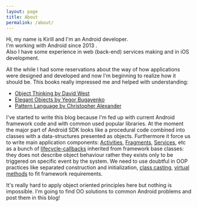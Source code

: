 ```yaml
---
layout: page
title: About
permalink: /about/
---
```


Hi, my name is Kirill and I'm an Android developer.<br/>
I'm working with Android since 2013 .<br/>
Also I have some experience in web (back-end) services making
and in iOS development.<br/>

All the while I had some reservations about the way
of how applications were designed and developed
and now I'm beginning to realize how it should be.
This books really impressed me and helped with understanding:
 - [Object Thinking by David West](https://www.amazon.com/Object-Thinking-Developer-Reference-David/dp/0735619654)
 - [Elegant Objects by Yegor Bugayenko](https://www.amazon.com/Elegant-Objects-1-Yegor-Bugayenko/dp/1519166915)
 - [Pattern Language by Christopher Alexander](https://www.amazon.com/Pattern-Language-Buildings-Construction-Environmental/dp/0195019199)

I've started to write this blog because I'm fed up with
current Android framework code and with common used popular libraries.
At the moment the major part of Android SDK looks like a procedural code
combined into classes with a data-structures presented as objects.
Furthermore it force us to write main application components:
[Activities](https://developer.android.com/guide/components/activities/activity-lifecycle.html),
[Fragments](https://developer.android.com/guide/components/fragments.html),
[Services](https://developer.android.com/guide/components/services.html),
etc as a bunch of [lifecycle-callbacks](https://github.com/xxv/android-lifecycle)
inherited from framework base classes:
they does not describe object behaviour rather they exists only
to be triggered on specific event by the system.
We need to use doubtful in OOP practices like
separated construction and initialization,
[class casting](http://www.yegor256.com/2015/04/02/class-casting-is-anti-pattern.html),
[virtual methods](http://www.javaworld.com/article/2073649/core-java/why-extends-is-evil.html)
to fit framework requirements.

It's really hard to apply object oriented principles here
but nothing is impossible.
I'm going to find OO solutions to common Android problems
and post them in this blog!
